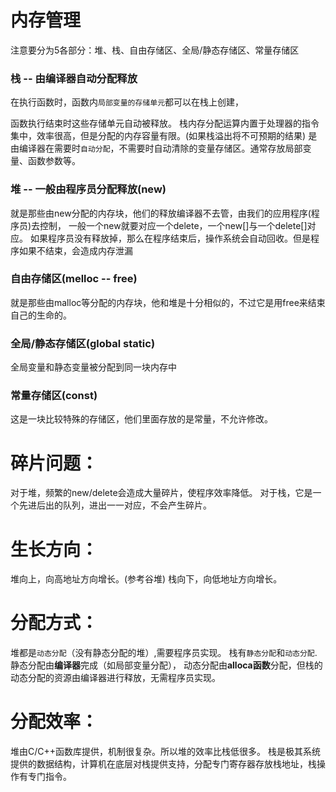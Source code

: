 # 内存管理

注意要分为5各部分：堆、栈、自由存储区、全局/静态存储区、常量存储区

### 栈 -- 由编译器自动分配释放
在执行函数时，函数内`局部变量的存储单元`都可以在栈上创建，

函数执行结束时这些存储单元自动被释放。
栈内存分配运算内置于处理器的指令集中，效率很高，但是分配的内存容量有限。(如果栈溢出将不可预期的结果)
是由编译器在需要时`自动分配`，不需要时自动清除的变量存储区。通常存放局部变量、函数参数等。

### 堆 -- 一般由程序员分配释放(new)
就是那些由new分配的内存块，他们的释放编译器不去管，由我们的应用程序(程序员)去控制，
一般一个new就要对应一个delete，一个new[]与一个delete[]对应。
如果程序员没有释放掉，那么在程序结束后，操作系统会自动回收。但是程序如果不结束，会造成内存泄漏

### 自由存储区(melloc -- free)
就是那些由malloc等分配的内存块，他和堆是十分相似的，不过它是用free来结束自己的生命的。

### 全局/静态存储区(global static)
全局变量和静态变量被分配到同一块内存中

### 常量存储区(const)
这是一块比较特殊的存储区，他们里面存放的是常量，不允许修改。

# 碎片问题：
对于堆，频繁的new/delete会造成大量碎片，使程序效率降低。
对于栈，它是一个先进后出的队列，进出一一对应，不会产生碎片。

# 生长方向：
堆向上，向高地址方向增长。(参考谷堆)
栈向下，向低地址方向增长。

# 分配方式：
堆都是`动态分配`（没有静态分配的堆）,需要程序员实现。
    栈有`静态分配`和`动态分配`.静态分配由**编译器**完成（如局部变量分配），
动态分配由**alloca函数**分配，但栈的动态分配的资源由编译器进行释放，无需程序员实现。

# 分配效率：
堆由C/C++函数库提供，机制很复杂。所以堆的效率比栈低很多。
栈是极其系统提供的数据结构，计算机在底层对栈提供支持，分配专门寄存器存放栈地址，栈操作有专门指令。
